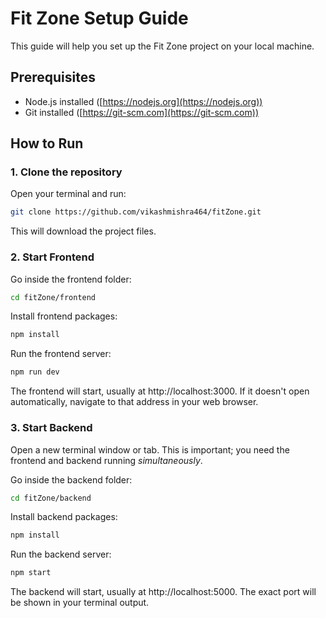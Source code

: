 # Fit Zone Setup Guide

This guide will help you set up the Fit Zone project on your local machine.

## Prerequisites

-   Node.js installed ([https://nodejs.org](https://nodejs.org))
-   Git installed ([https://git-scm.com](https://git-scm.com))

## How to Run

### 1. Clone the repository

Open your terminal and run:

```bash
git clone https://github.com/vikashmishra464/fitZone.git
```

This will download the project files.

### 2. Start Frontend

Go inside the frontend folder:

```bash
cd fitZone/frontend
```

Install frontend packages:

```bash
npm install
```

Run the frontend server:

```bash
npm run dev
```

The frontend will start, usually at http://localhost:3000.  If it doesn't open automatically, navigate to that address in your web browser.

### 3. Start Backend

Open a new terminal window or tab.  This is important; you need the frontend and backend running *simultaneously*.

Go inside the backend folder:

```bash
cd fitZone/backend
```

Install backend packages:

```bash
npm install
```

Run the backend server:

```bash
npm start
```

The backend will start, usually at http://localhost:5000.  The exact port will be shown in your terminal output.
